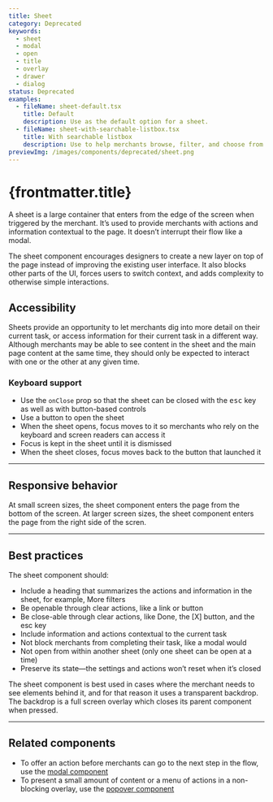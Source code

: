 ```yaml
---
title: Sheet
category: Deprecated
keywords:
  - sheet
  - modal
  - open
  - title
  - overlay
  - drawer
  - dialog
status: Deprecated
examples:
  - fileName: sheet-default.tsx
    title: Default
    description: Use as the default option for a sheet.
  - fileName: sheet-with-searchable-listbox.tsx
    title: With searchable listbox
    description: Use to help merchants browse, filter, and choose from a list of options.
previewImg: /images/components/deprecated/sheet.png
---
```


# {frontmatter.title}

<Lede>

A sheet is a large container that enters from the edge of the screen when triggered by the merchant. It’s used to provide merchants with actions and information contextual to the page. It doesn’t interrupt their flow like a modal.

</Lede>

<StatusBanner status={frontmatter.status}>
  The sheet component encourages designers to create a new layer on top of the
  page instead of improving the existing user interface. It also blocks other
  parts of the UI, forces users to switch context, and adds complexity to
  otherwise simple interactions.
</StatusBanner>

<Examples />

<Props componentName={frontmatter.title} />

## Accessibility

Sheets provide an opportunity to let merchants dig into more detail on their current task, or access information for their current task in a different way. Although merchants may be able to see content in the sheet and the main page content at the same time, they should only be expected to interact with one or the other at any given time.

### Keyboard support

- Use the `onClose` prop so that the sheet can be closed with the <kbd>esc</kbd> key as well as with button-based controls
- Use a button to open the sheet
- When the sheet opens, focus moves to it so merchants who rely on the keyboard and screen readers can access it
- Focus is kept in the sheet until it is dismissed
- When the sheet closes, focus moves back to the button that launched it

---

## Responsive behavior

At small screen sizes, the sheet component enters the page from the bottom of the screen. At larger screen sizes, the sheet component enters the page from the right side of the scren.

---

## Best practices

The sheet component should:

- Include a heading that summarizes the actions and information in the sheet, for example, More filters
- Be openable through clear actions, like a link or button
- Be close-able through clear actions, like Done, the [X] button, and the esc key
- Include information and actions contextual to the current task
- Not block merchants from completing their task, like a modal would
- Not open from within another sheet (only one sheet can be open at a time)
- Preserve its state—the settings and actions won’t reset when it’s closed

The sheet component is best used in cases where the merchant needs to see elements behind it, and for that reason it uses a transparent backdrop. The backdrop is a full screen overlay which closes its parent component when pressed.

---

## Related components

- To offer an action before merchants can go to the next step in the flow, use the [modal component](https://polaris.shopify.com/components/overlays/modal)
- To present a small amount of content or a menu of actions in a non-blocking overlay, use the [popover component](https://polaris.shopify.com/components/overlays/popover)
